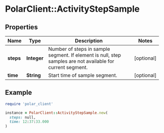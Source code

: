# PolarClient::ActivityStepSample

## Properties

| Name | Type | Description | Notes |
| ---- | ---- | ----------- | ----- |
| **steps** | **Integer** | Number of steps in sample segment. If element is null, step samples are not available for current segment. | [optional] |
| **time** | **String** | Start time of sample segment. | [optional] |

## Example

```ruby
require 'polar_client'

instance = PolarClient::ActivityStepSample.new(
  steps: null,
  time: 12:37:33.000
)
```


